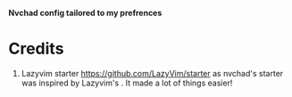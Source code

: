**Nvchad config tailored to my prefrences**

# Credits

1) Lazyvim starter https://github.com/LazyVim/starter as nvchad's starter was inspired by Lazyvim's . It made a lot of things easier!

